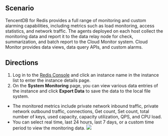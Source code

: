 ## Scenario
TencentDB for Redis provides a full range of monitoring and custom alarming capabilities, including metrics such as load monitoring, access statistics, and network traffic.
The agents deployed on each host collect the monitoring data and report it to the data relay node for check, summarization, and batch report to the Cloud Monitor system. Cloud Monitor provides data views, data query APIs, and custom alarms. 

## Directions
1. Log in to the [Redis Console](https://console.cloud.tencent.com/redis) and click an instance name in the instance list to enter the instance details page.
2. On the **System Monitoring** page, you can view various data entries of the instance and click **Export Data** to save the data to the local file system.
 - The monitored metrics include private network inbound traffic, private network outbound traffic, connections, Get count, Set count, total number of keys, used capacity, capacity utilization, QPS, and CPU load.
 - You can select real time, last 24 hours, last 7 days, or a custom time period to view the monitoring data.
![](https://main.qcloudimg.com/raw/0c5493149b865ccf94088187ca0963cb.png)


